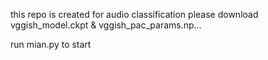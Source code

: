 this repo is created for audio classification
please download vggish_model.ckpt & vggish_pac_params.np…

run mian.py to start